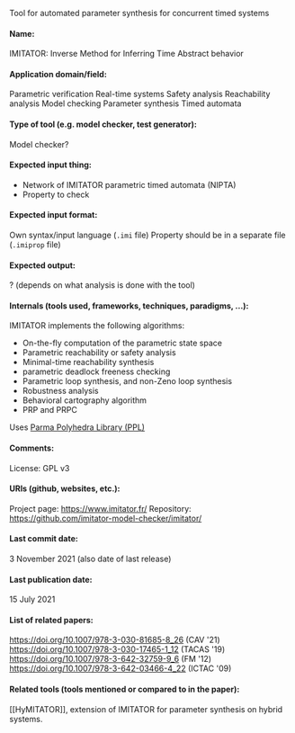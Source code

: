 Tool for automated parameter synthesis for concurrent timed systems

#### Name:
IMITATOR: Inverse Method for Inferring Time Abstract behavior

#### Application domain/field:
Parametric verification
Real-time systems
Safety analysis
Reachability analysis
Model checking
Parameter synthesis
Timed automata

#### Type of tool (e.g. model checker, test generator):
Model checker?

#### Expected input thing:
- Network of IMITATOR parametric timed automata (NIPTA)
- Property to check

#### Expected input format:
Own syntax/input language (`.imi` file)
Property should be in a separate file (`.imiprop` file)

#### Expected output:
? (depends on what analysis is done with the tool)

#### Internals (tools used, frameworks, techniques, paradigms, ...):
IMITATOR implements the following algorithms:
- On-the-fly computation of the parametric state space
- Parametric reachability or safety analysis
- Minimal-time reachability synthesis
- parametric deadlock freeness checking
- Parametric loop synthesis, and non-Zeno loop synthesis
- Robustness analysis
- Behavioral cartography algorithm
- PRP and PRPC

Uses [Parma Polyhedra Library (PPL)](Libraries/Parma%20Polyhedra%20Library%20(PPL).md)

#### Comments:
License: GPL v3

#### URIs (github, websites, etc.):
Project page: https://www.imitator.fr/
Repository: https://github.com/imitator-model-checker/imitator/

#### Last commit date:
3 November 2021 (also date of last release)

#### Last publication date:
15 July 2021

#### List of related papers:
https://doi.org/10.1007/978-3-030-81685-8_26 (CAV '21)
https://doi.org/10.1007/978-3-030-17465-1_12 (TACAS '19)
https://doi.org/10.1007/978-3-642-32759-9_6 (FM '12)
https://doi.org/10.1007/978-3-642-03466-4_22 (ICTAC '09)

#### Related tools (tools mentioned or compared to in the paper):
[[HyMITATOR]], extension of IMITATOR for parameter synthesis on hybrid systems.